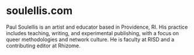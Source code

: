 # soulellis.com

Paul Soulellis is an artist and educator based in Providence, RI. His practice includes teaching, writing, and experimental publishing, with a focus on queer methodologies and network culture. He is faculty at RISD and a contributing editor at Rhizome. 
